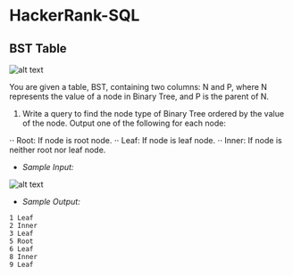 # HackerRank-SQL
## BST Table
![alt text](https://s3.amazonaws.com/hr-challenge-images/12888/1443818507-5095ab9853-1.png)

You are given a table, BST, containing two columns: N and P, where N represents the value of a node in Binary Tree, and P is the parent of N.

1. Write a query to find the node type of Binary Tree ordered by the value of the node. Output one of the following for each node:

⋅⋅ Root: If node is root node.
⋅⋅ Leaf: If node is leaf node.
⋅⋅ Inner: If node is neither root nor leaf node.

- *Sample Input:*

![alt text](https://s3.amazonaws.com/hr-challenge-images/12888/1443818507-5095ab9853-1.png)

- *Sample Output:*
```
1 Leaf
2 Inner
3 Leaf
5 Root
6 Leaf
8 Inner
9 Leaf
```
